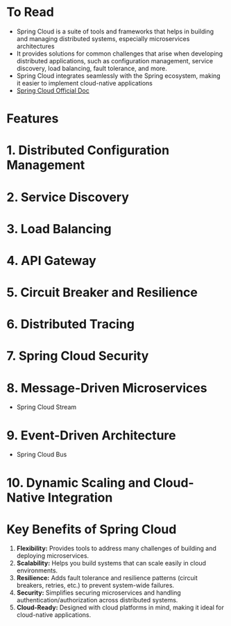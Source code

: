 # To Read
* Spring Cloud is a suite of tools and frameworks that helps in building and managing distributed systems, especially microservices architectures
* It provides solutions for common challenges that arise when developing distributed applications, such as configuration management, service discovery, load balancing, fault tolerance, and more.
* Spring Cloud integrates seamlessly with the Spring ecosystem, making it easier to implement cloud-native applications
* [Spring Cloud Official Doc](https://spring.io/projects/spring-cloud)

# Features
# 1. Distributed Configuration Management
# 2. Service Discovery
# 3. Load Balancing
# 4. API Gateway
# 5. Circuit Breaker and Resilience
# 6. Distributed Tracing
# 7. Spring Cloud Security
# 8. Message-Driven Microservices
* Spring Cloud Stream
# 9. Event-Driven Architecture
* Spring Cloud Bus
# 10. Dynamic Scaling and Cloud-Native Integration

# Key Benefits of Spring Cloud
1. **Flexibility:** Provides tools to address many challenges of building and deploying microservices.
2. **Scalability:** Helps you build systems that can scale easily in cloud environments.
3. **Resilience:** Adds fault tolerance and resilience patterns (circuit breakers, retries, etc.) to prevent system-wide failures.
4. **Security:** Simplifies securing microservices and handling authentication/authorization across distributed systems.
5. **Cloud-Ready:** Designed with cloud platforms in mind, making it ideal for cloud-native applications.














